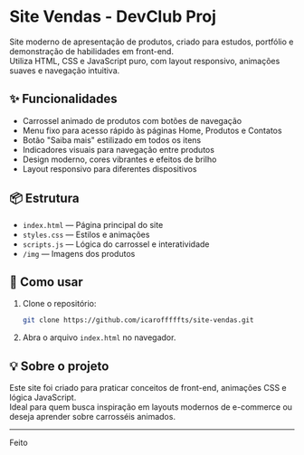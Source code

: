 # Site Vendas - DevClub Proj

Site moderno de apresentação de produtos, criado para estudos, portfólio e demonstração de habilidades em front-end.  
Utiliza HTML, CSS e JavaScript puro, com layout responsivo, animações suaves e navegação intuitiva.

## ✨ Funcionalidades

- Carrossel animado de produtos com botões de navegação
- Menu fixo para acesso rápido às páginas Home, Produtos e Contatos
- Botão "Saiba mais" estilizado em todos os itens
- Indicadores visuais para navegação entre produtos
- Design moderno, cores vibrantes e efeitos de brilho
- Layout responsivo para diferentes dispositivos

## 📦 Estrutura

- `index.html` — Página principal do site
- `styles.css` — Estilos e animações
- `scripts.js` — Lógica do carrossel e interatividade
- `/img` — Imagens dos produtos

## 🚀 Como usar

1. Clone o repositório:
   ```bash
   git clone https://github.com/icarofffffts/site-vendas.git
   ```
2. Abra o arquivo `index.html` no navegador.

## 💡 Sobre o projeto

Este site foi criado para praticar conceitos de front-end, animações CSS e lógica JavaScript.  
Ideal para quem busca inspiração em layouts modernos de e-commerce ou deseja aprender sobre carrosséis animados.

---

Feito